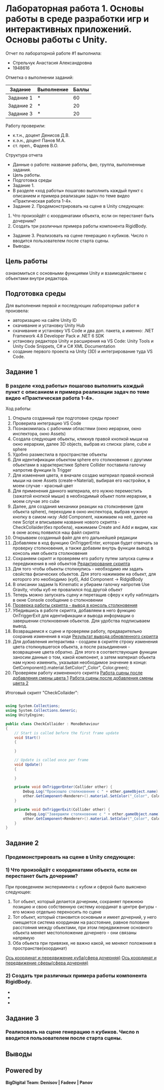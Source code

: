 # Лабораторная работа 1. Основы работы в среде разработки игр и интерактивных приложений. Основы работы c Unity.
Отчет по лабораторной работе #1 выполнила:
- Стрельчук Анастасия Александровна
- 1948616

Отметка о выполнении заданий:

| Задание | Выполнение | Баллы |
| ------ | ------ | ------ |
| Задание 1 | * | 60 |
| Задание 2 | * | 20 |
| Задание 3 | * | 20 |


Работу проверили:
- к.т.н., доцент Денисов Д.В.
- к.э.н., доцент Панов М.А.
- ст. преп., Фадеев В.О.

Структура отчета

- Данные о работе: название работы, фио, группа, выполненные задания.
- Цель работы.
- Подготовка среды
- Задание 1.
- В разделе «ход работы» пошагово выполнить каждый пункт с описанием и
примера реализации задач по теме видео «Практическая работа 1-4».
- Задание 2.
Продемонстрировать на сцене в Unity следующее:
 1) Что произойдёт с координатами объекта, если он перестанет быть
дочерним?
 2) Создать три различных примера работы компонента RigidBody.
- Задание 3.
Реализовать на сцене генерацию n кубиков. Число n вводится
пользователем после старта сцены.
- Выводы.

## Цель работы
ознакомиться с основными функциями Unity и взаимодействием с объектами внутри редактора.

## Подготовка среды
Для выполнения первой и последующих лабораторных работ я произвела:
- авторизацию на сайте Unity ID
- скачивание и установку Unity Hub
- скачивание и установку VS Code и два доп. пакета, а именно: .NET Framework 4.8 Developer Pack и .NET 6 SDK
- установку редактора Unity и расширения на VS Code: Unity Tools и Unity Code Snippets, C# и C# XML Documentation
- создание первого проекта на Unity (3D) и интегрирование туда VS Code. 


## Задание 1
### В разделе «ход работы» пошагово выполнить каждый пункт с описанием и примера реализации задач по теме видео «Практическая работа 1-4».
Ход работы:
1) Открыла созданный при подготовке среды проект
2) Проверила интеграцию VS Code
3) Познакомилась с рабочими областями (окно иерархии, окно инспектора, окно Assets)
4) Создала следующие обьекты, кликнув правой кнопкой мыши на окно иерархии, далее 3D objects, выбрав из списка: plane, cube и sphere
5) Удобно разместила в пространстве объекты
6) Для идентификации обьектом sphere его столкновения с другими обьектами в характеристике Sphere Collider поставила галочку напротив функции Is Trigger
7) Для изменения цвета, я вначале создаю материал правой кнопкой мыши на окне Assets (create->Naterial), выбирая его настройки, в моем случае - красный цвет
8) Для применения данного материала, его нужно переместить (зажатой кнопкой мыши) в необходимый обьект поля иерархии, в моем случае это cube
9) Далее, для создания механики реакции на столконвение (для обьекта sphere), переходим в окно инспектора, выбрав нужную кнопку в самом низу :Add Component, нажимаем на неё, далее на new Script и вписываем название нового скрипта - СheckCollaider(без пробела), нажимаем Create and Add и видим, как в окне асекц появился наш файл скрипта
10) Открываем созданный файл для его дальнейшей редакции
11) Добавляем в код функцию OnTriggerEnter, которая будет отвечать за проверку столкновения, а также добавим внутрь функции вывод в консоль имя обьекта столкновения
12) Сохраняем скрипт и проверяем его работу путем запуска сцены и передвижения в ней обьектов
[Редактирование скриптa](https://github.com/umi0193/DA-in-GameDev-lab1/blob/main/%D0%A0%D0%B5%D0%B4%D0%B0%D0%BA%D1%82%D0%B8%D1%80%D0%BE%D0%B2%D0%B0%D0%BD%D0%B8%D0%B5%20%D1%81%D0%BA%D1%80%D0%B8%D0%BF%D1%82%D0%B0.jpg)
13) Для того чтобы обьекты столкнулись - необходимо им задать свойства физических обьектов. Для этого нажимаем на обьект, для которого это необходимо (куб), Add Component -> RidgidBody
14) В описании задаем Is Kinematic и убираем галочку напротив Use Gravity, чтобы куб не провалился под другой обьект 
15) Теперь можно запускать сцену и перетащив сферу к кубу наблюдать в окне Console сообщение о столкновении
16) [Проверка работы скрипта - вывод в консоль столкновения](https://github.com/umi0193/DA-in-GameDev-lab1/blob/main/%D0%9F%D1%80%D0%BE%D0%B2%D0%B5%D1%80%D0%BA%D0%B0%20%D1%80%D0%B0%D0%B1%D0%BE%D1%82%D1%8B%20%D1%81%D0%BA%D1%80%D0%B8%D0%BF%D1%82%D0%B0%20-%20%D0%B2%D1%8B%D0%B2%D0%BE%D0%B4%20%D0%B2%20%D0%BA%D0%BE%D0%BD%D1%81%D0%BE%D0%BB%D1%8C%20%D1%81%D1%82%D0%BE%D0%BB%D0%BA%D0%BD%D0%BE%D0%B2%D0%B5%D0%BD%D0%B8%D1%8F.jpg)
17) Убедившись в работе скрипта, добавляем в него функцию OnTriggerExit для идентификации и вывода информации о завершении столкновения обьектов. Для удобства подписываем вывод.
18) Возвращаемся к сцене и проверяем работу, предварительно сохранив изменения в коде 
[Результат вывода обновленного скрипта](https://github.com/umi0193/DA-in-GameDev-lab1/blob/main/%D0%A0%D0%B0%D0%B1%D0%BE%D1%82%D0%B0%20%D1%81%D1%86%D0%B5%D0%BD%D1%8B%20%D0%BF%D0%BE%D1%81%D0%BB%D0%B5%20%D0%B4%D0%BE%D0%B1%D0%B0%D0%B2%D0%BB%D0%B5%D0%BD%D0%B8%D1%8F%20%D1%81%D0%BC%D0%B5%D0%BD%D1%8B%20%D1%86%D0%B2%D0%B5%D1%82%D0%B0%202.jpg)
20) Для добавления интерактива - создаем в скрипте строку изменения цвета столкнувшегося обьекта, а после разьединения - возвращение цвета обратно. Для этого в соответствующие функции заносим данные о том, какой компонент, а затем материал обьекта нам нужно изменить, указывая необходимое значение в конце: GetComponent<Renderer>().material.SetColor("_Color", Color.green); 
21) Проверяем работу измененного скрипта
[Работа сцены после добавления смены цвета 1](https://github.com/umi0193/DA-in-GameDev-lab1/blob/main/%D0%A0%D0%B0%D0%B1%D0%BE%D1%82%D0%B0%20%D1%81%D1%86%D0%B5%D0%BD%D1%8B%20%D0%BF%D0%BE%D1%81%D0%BB%D0%B5%20%D0%B4%D0%BE%D0%B1%D0%B0%D0%B2%D0%BB%D0%B5%D0%BD%D0%B8%D1%8F%20%D1%81%D0%BC%D0%B5%D0%BD%D1%8B%20%D1%86%D0%B2%D0%B5%D1%82%D0%B0%201.jpg)
[Работа сцены после добавления смены цвета 2](https://github.com/umi0193/DA-in-GameDev-lab1/blob/main/%D0%A0%D0%B0%D0%B1%D0%BE%D1%82%D0%B0%20%D1%81%D1%86%D0%B5%D0%BD%D1%8B%20%D0%BF%D0%BE%D1%81%D0%BB%D0%B5%20%D0%B4%D0%BE%D0%B1%D0%B0%D0%B2%D0%BB%D0%B5%D0%BD%D0%B8%D1%8F%20%D1%81%D0%BC%D0%B5%D0%BD%D1%8B%20%D1%86%D0%B2%D0%B5%D1%82%D0%B0%202.jpg)

Итоговый скрипт "CheckCollaider": 
```cs

using System.Collections;
using System.Collections.Generic;
using UnityEngine;

public class CheckCollaider : MonoBehaviour
{
    // Start is called before the first frame update
    void Start()
    {
        
    }

    // Update is called once per frame
    void Update()
    {
        
    }

    private void OnTriggerEnter(Collider other) {
        Debug.Log("Произошло столкновение с " + other.gameObject.name);
        other.GetComponent<Renderer>().material.SetColor("_Color", Color.green);
    }

    private void OnTriggerExit(Collider other) {
         Debug.Log("Завершили столкновение с " + other.gameObject.name);
        other.GetComponent<Renderer>().material.SetColor("_Color", Color.red);
    }
}

```

## Задание 2
### Продемонстрировать на сцене в Unity следующее:
### 1) Что произойдёт с координатами объекта, если он перестанет быть дочерним?

При проведением эксперимента с кубом и сферой было выяснено следующее:
 1) Тот обьект, который делается дочерним, сохраняет прежнюю позицию и свою собственную систему координат в центре фигуры - его можно отдельно переносить по сцене
 2) Тот обьект, который становится основным и имеет дочерний, у него смещается система координам на расстояние, равное половине расстояния между обьектами, при этом передвижение основного обьекта меняет местоположение дочернего - они связаны напрямую
 3) Оба обьекта при привязке, не важно какой, не меняют положения в пространстве(координат) 

 [Ось координат и передвижение куба(сфера дочерняя)](https://github.com/umi0193/DA-in-GameDev-lab1/blob/main/%D0%A1%D1%84%D0%B5%D1%80%D0%B0-%D0%B4%D0%BE%D1%87%D0%B5%D1%80%D0%BD%D1%8F%D1%8F.jpg)
 [Ось координат и передвижение сферы(сфера дочерняя)](https://github.com/umi0193/DA-in-GameDev-lab1/blob/main/%D0%9E%D1%81%D1%8C%20%D0%BA%D0%BE%D0%BE%D1%80%D0%B4%D0%B8%D0%BD%D0%B0%D1%82%20%D1%81%D1%84%D0%B5%D1%80%D1%8B.jpg)
 
### 2) Создать три различных примера работы компонента RigidBody.
- 
- 
- 


## Задание 3
### Реализовать на сцене генерацию n кубиков. Число n вводится пользователем после старта сцены.



## Выводы



## Powered by

**BigDigital Team: Denisov | Fadeev | Panov**
